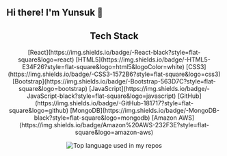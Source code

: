 ## Hi there! I'm Yunsuk 👋
<h2 align="center">Tech Stack</h2>
<p align="center">
  [React](https://img.shields.io/badge/-React-black?style=flat-square&logo=react)
  [HTML5](https://img.shields.io/badge/-HTML5-E34F26?style=flat-square&logo=html5&logoColor=white)
  [CSS3](https://img.shields.io/badge/-CSS3-1572B6?style=flat-square&logo=css3)
  [Bootstrap](https://img.shields.io/badge/-Bootstrap-563D7C?style=flat-square&logo=bootstrap)
  [JavaScript](https://img.shields.io/badge/-JavaScript-black?style=flat-square&logo=javascript)
  [GitHub](https://img.shields.io/badge/-GitHub-181717?style=flat-square&logo=github)
  [MongoDB](https://img.shields.io/badge/-MongoDB-black?style=flat-square&logo=mongodb)
  [Amazon AWS](https://img.shields.io/badge/Amazon%20AWS-232F3E?style=flat-square&logo=amazon-aws)
</p>

<div align="center">
  <img width="" src="https://github-readme-stats.vercel.app/api/top-langs/?username=YS739&layout=compact&hide_title=1&card_width=300" alt="Top language used in my repos" />
  </div>
